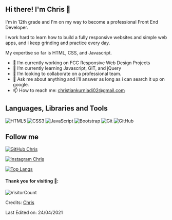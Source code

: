 ## Hi there! I'm Chris 👋

I'm in 12th grade and I'm on my way to become a professional Front End Developer. 

I work hard to learn how to build a fully responsive websites and simple web apps, and i keep grinding and practice every day.

My expertise so far is HTML, CSS, and Javascript.

- 🔭 I’m currently working on FCC Responsive Web Design Projects
- 🌱 I’m currently learning Javascript, GIT, and jQuery
- 👯 I’m looking to collaborate on a professional team.
- 💬 Ask me about anything and i'll answer as long as i can search it up on google.
- 📫 How to reach me: christiankurniadi02@gmail.com

## Languages, Libraries and Tools

![HTML5](https://img.shields.io/badge/-HTML5-black?style=flat-square&logo=html5&logoColor=E34F26)
![CSS3](https://img.shields.io/badge/-CSS3-black?style=flat-square&logo=css3&logoColor=1572B6)
![JavaScript](https://img.shields.io/badge/-JavaScript-black?style=flat-square&logo=javascript)
![Bootstrap](https://img.shields.io/badge/-Bootstrap-black?style=flat-square&logo=bootstrap&logoColor=751aff)
![Git](https://img.shields.io/badge/-Git-black?style=flat-square&logo=git)
![GitHub](https://img.shields.io/badge/-GitHub-black?style=flat-square&logo=github)

## Follow me

[![GitHub Chris](https://img.shields.io/github/followers/christiankurniadi?label=follow&style=social)](http://github.com/christiankurniadi)

[![Instagram Chris](https://img.shields.io/badge/-@cchriss.02-390f59?style=flat-rounded&logo=Instagram&logoColor=white&link=https://www.instagram.com/_whodouthinkyouare/)](https://www.instagram.com/cchriss.02/)

[![Top Langs](https://github-readme-stats.vercel.app/api/top-langs/?username=christiankurniadi&layout=compact&theme=radical)](https://github.com/christiankurniadi/github-readme-stats)

#### Thank you for visiting 👊:
![VisitorCount](https://profile-counter.glitch.me/christiankurniadi/count.svg)

Credits: [Chris](https://github.com/christiankurniadi)


Last Edited on: 24/04/2021

